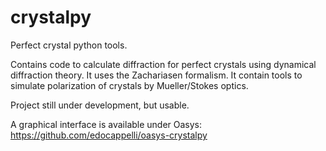 # crystalpy
Perfect crystal python tools.

Contains code to calculate diffraction for perfect crystals using dynamical diffraction theory. It uses the Zachariasen formalism. It contain tools to simulate polarization of crystals by Mueller/Stokes optics.

Project still under development, but usable. 

A graphical interface is available under Oasys:  https://github.com/edocappelli/oasys-crystalpy
